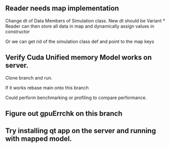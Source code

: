 ## Reader needs map implementation

Change dt of Data Members of Simulation class.
New dt should be Variant<T> * 
Reader can then store all data in map and dynamically assign values in constructor

Or we can get rid of the simulation class def and point to the map keys

## Verify Cuda Unified memory Model works on server. 

Clone branch and run. 

If it works rebase main onto this branch 

Could perform benchmarking or profiling to compare performance.

## Figure out gpuErrchk on this branch 

## Try installing qt app on the server and running with mapped model. 


